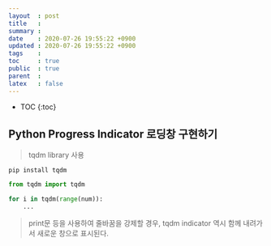 ```yaml
---
layout  : post
title   : 
summary : 
date    : 2020-07-26 19:55:22 +0900
updated : 2020-07-26 19:55:22 +0900
tags    : 
toc     : true
public  : true
parent  : 
latex   : false
---
```

* TOC
{:toc}

## Python Progress Indicator 로딩창 구현하기
> tqdm library 사용  

``` terminal
pip install tqdm
```  
  
  
``` python
from tqdm import tqdm

for i in tqdm(range(num)):
    ...
```  

> print문 등을 사용하여 줄바꿈을 강제할 경우, tqdm indicator 역시 함께 내려가서 새로운 창으로 표시된다.
